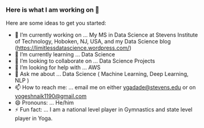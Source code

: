 ### Here is what I am working on 👋

<!--
**Yogeshnaik1190/Yogeshnaik1190** is a ✨ _special_ ✨ repository because its `README.md` (this file) appears on your GitHub profile.
-->
Here are some ideas to get you started:

- 🔭 I’m currently working on ... My  MS in Data Science at Stevens Institute of Technology, Hoboken, NJ, USA, and my Data Science blog (https://limitlessdatascience.wordpress.com/)
- 🌱 I’m currently learning ... Data Science
- 👯 I’m looking to collaborate on ... Data Science Projects
- 🤔 I’m looking for help with ... AWS
- 💬 Ask me about ... Data Science ( Machine Learning, Deep Learning, NLP )
- 📫 How to reach me: ... email me on either ygadade@stevens.edu or on yogeshnaik1190@gmail.com 
- 😄 Pronouns: ... He/him
- ⚡ Fun fact: ... I am a national level player in Gymnastics and state level player in Yoga.

